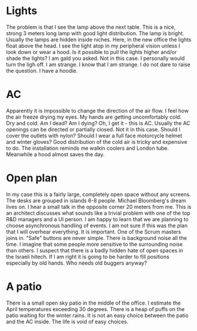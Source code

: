 # Lights

The problem is that I see the lamp above the next table. This is a nice, strong 3 meters long lamp with good light distribution. The lamp is bright. Usually the lamps are hidden inside niches. Here, in the new office the lights float above the head. I see the light atop in my peripheral vision unless I look down or wear a hood. Is it possible to pull the lights higher and/or shade the lights? I am gald you asked. Not in this case. I personally would turn the ligh off. I am strange. I know that I am strange. I do not dare to raise the question. I have a hoodie.

# AC

Apparently it is impossible to change the direction of the air flow. I feel how the air freeze drying my eyes. My hands are getting uncomfortably cold. Dry and cold. Am I dead? Am I dying? Oh, I get it - this is AC. Usually the AC openings can be directed or partially closed. Not it in this case. Should I cover the outlets with nylon? Should I wear a full face motorcycle helmet and winter gloves? Good distribution of the cold air is tricky and expensive to do. The installation reminds me walkin coolers and London tube. Meanwhile a hood almost saves the day.

# Open plan

In my case this is a fairly large, completely open space without any screens. The desks are grouped in islands 6-8 people. Michael Bloomberg's dream lives on. I hear a small talk in the opposite corner 20 meters from me. This is an architect discusses what sounds like a trivial problem with one of the top R&D managers and a UI person. I am happy to learn that we are planning to choose asynchronous handling of events. I am  not sure if this was the plan that I will overhear everything. It is important. One of the Scrum masters joins in. "Safe" buttons are never simple. There is background noise all the time. I imagine that some people more sensitive to the surrounding noise than others. I suspect that there is a badly hidden hate of open spaces in the Israeli hitech. If I am right it is going to be harder to fill positions especially by old hands. Who needs old buggers anyway?

# A patio

There is a small open sky patio in the middle of the office. I estimate the April temperatures exceeding 30 degrees. There is a heap of puffs on the patio waiting for the winter rains. It is not an easy choice between the patio and the AC inside. The life is void of easy choices.



